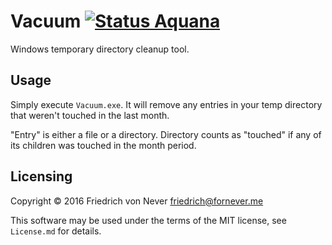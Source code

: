 Vacuum [![Status Aquana](https://img.shields.io/badge/status-aquana-yellowgreen.svg)](https://github.com/ForNeVeR/andivionian-status-classifier)
======

Windows temporary directory cleanup tool.

Usage
-----

Simply execute `Vacuum.exe`. It will remove any entries in your temp directory
that weren't touched in the last month.

"Entry" is either a file or a directory. Directory counts as "touched" if any of
its children was touched in the month period.

Licensing
---------

Copyright © 2016 Friedrich von Never <friedrich@fornever.me>

This software may be used under the terms of the MIT license, see `License.md`
for details.
